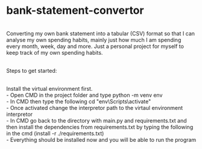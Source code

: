 # bank-statement-convertor
<br>Converting my own bank statement into a tabular (CSV) format so that I can analyse my own spending habits, mainly just how much I am spending every month, week, day and more. Just a personal project for myself to keep track of my own spending habits. 

<br>Steps to get started:

<br>Install the virtual environment first. 
    <br>- Open CMD in the project folder and type python -m venv env
    <br>- In CMD then type the following cd "env\Scripts\activate"
    <br>- Once activated change the interpretor path to the virtaul environment interpretor 
    <br>- In CMD go back to the directory with main.py and requirements.txt and then install the dependencies from requirements.txt by
        typing the following in the cmd (install -r ./requirements.txt)
    <br>- Everything should be installed now and you will be able to run the program 

<br> 